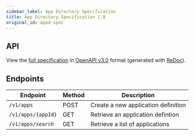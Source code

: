 ```yaml
---
sidebar_label: App Directory Specification
title: App Directory Specification 1.0
original_id: appd-spec
---
```

## API

View the [full specification](/schemas/1.0/app-directory.html) in [OpenAPI v3.0](https://www.openapis.org/) format (generated with [ReDoc](https://rebilly.github.io/ReDoc/)).

## Endpoints

 Endpoint           | Method | Description
 ------------------ | ------ | -----------
 `/v1/apps`         | POST   | Create a new application definition
 `/v1/apps/{appId}` | GET    | Retrieve an application defintion
 `/v1/apps/search`  | GET    | Retrieve a list of applications
